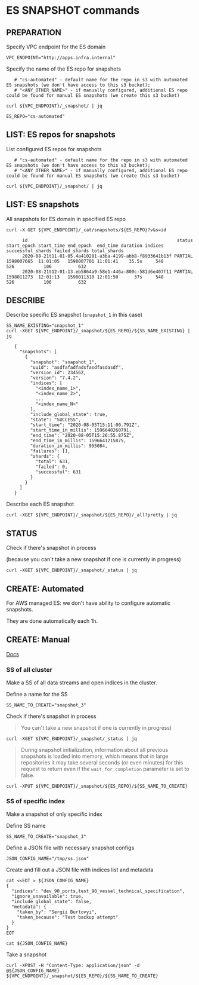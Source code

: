 # ES SNAPSHOT commands


## PREPARATION

Specify VPC endpoint for the ES domain
```
VPC_ENDPOINT="http://apps.infra.internal"
```

Specify the name of the ES repo for snapshots
```
   # "cs-automated" - default name for the repo in s3 with automated ES snapshots (we don't have access to this s3 bucket);
   # "<ANY_OTHER_NAME>" - if manually configured, additional ES repo could be found for manual ES snapshots (we create this s3 bucket)

curl ${VPC_ENDPOINT}/_snapshot/ | jq

ES_REPO="cs-automated"
```



## LIST: ES repos for snapshots

List configured ES repos for snapshots
```
   # "cs-automated" - default name for the repo in s3 with automated ES snapshots (we don't have access to this s3 bucket);
   # "<ANY_OTHER_NAME>" - if manually configured, additional ES repo could be found for manual ES snapshots (we create this s3 bucket)

curl ${VPC_ENDPOINT}/_snapshot/ | jq
```



## LIST: ES snapshots

All snapshots for ES domain in specified ES repo
```
curl -X GET ${VPC_ENDPOINT}/_cat/snapshots/${ES_REPO}?v&s=id

      id                                                        status start_epoch start_time end_epoch  end_time duration indices successful_shards failed_shards total_shards
      2020-08-21t11-01-05.4a410281-a3ba-4199-abb8-f8933641b13f PARTIAL 1598007665  11:01:05   1598007701 11:01:41    35.5s     548               526           106          632
      2020-08-21t12-01-13.eb5864a9-58e1-446a-800c-581d6e407f11 PARTIAL 1598011273  12:01:13   1598011310 12:01:50      37s     548               526           106          632

```






## DESCRIBE

Describe specific ES snapshot (`snapshot_1` in this case)
```
SS_NAME_EXISTING="snapshot_1"
curl -XGET ${VPC_ENDPOINT}/_snapshot/${ES_REPO}/${SS_NAME_EXISTING} | jq

   {
     "snapshots": [
       {
         "snapshot": "snapshot_1",
         "uuid": "asdfafadfadsfasdfasdasdf",
         "version_id": 234562,
         "version": "7.4.2",
         "indices": [
           "<index_name_1>",
           "<index_name_2>",
           ...
           "<index_name_N>"
         ],
         "include_global_state": true,
         "state": "SUCCESS",
         "start_time": "2020-08-05T15:11:00.791Z",
         "start_time_in_millis": 1596640260791,
         "end_time": "2020-08-05T15:26:55.875Z",
         "end_time_in_millis": 1596641215875,
         "duration_in_millis": 955084,
         "failures": [],
         "shards": {
           "total": 631,
           "failed": 0,
           "successful": 631
         }
       }
     ]
   }
```


Describe each ES snapshot
```
curl -XGET ${VPC_ENDPOINT}/_snapshot/${ES_REPO}/_all?pretty | jq
```





## STATUS

Check if there's snapshot in process

(because you can't take a new snapshot if one is currently in progress)
```
curl -XGET ${VPC_ENDPOINT}/_snapshot/_status | jq
```




## CREATE: Automated

For AWS managed ES: we don't have ability to configure automatic snapshots.

They are done automatically each 1h.




## CREATE: Manual


[Docs](https://www.elastic.co/guide/en/elasticsearch/reference/7.x/snapshots-take-snapshot.html)


### SS of all cluster 

Make a SS of all data streams and open indices in the cluster.

Define a name for the SS
```
SS_NAME_TO_CREATE="snapshot_3"
```

Check if there's snapshot in process

> You can't take a new snapshot if one is currently in progress)
```
curl -XGET ${VPC_ENDPOINT}/_snapshot/_status | jq
```



> During snapshot initialization, information about all previous snapshots is loaded into memory, which means that in large repositories it may take several seconds (or even minutes) for this request to return even if the `wait_for_completion` parameter is set to false.

```
curl -XPUT ${VPC_ENDPOINT}/_snapshot/${ES_REPO}/${SS_NAME_TO_CREATE}
```


### SS of specific index

Make a snapshot of only specific index

Define SS name
```
SS_NAME_TO_CREATE="snapshot_3"
```

Define a JSON file with necessary snapshot configs
```
JSON_CONFIG_NAME="/tmp/ss.json"
```

Create and fill out a JSON file with indices list and metadata
```
cat <<EOT > ${JSON_CONFIG_NAME}
{
  "indices": "dev_90_ports,test_90_vessel_technical_specification",
  "ignore_unavailable": true,
  "include_global_state": false,
  "metadata": {
    "taken_by": "Sergii Burtovyi",
    "taken_because": "Test backup attempt"
  }
}
EOT

cat ${JSON_CONFIG_NAME}
```

Take a snapshot
```
curl -XPOST -H "Content-Type: application/json" -d @${JSON_CONFIG_NAME} ${VPC_ENDPOINT}/_snapshot/${ES_REPO}/${SS_NAME_TO_CREATE}
```























